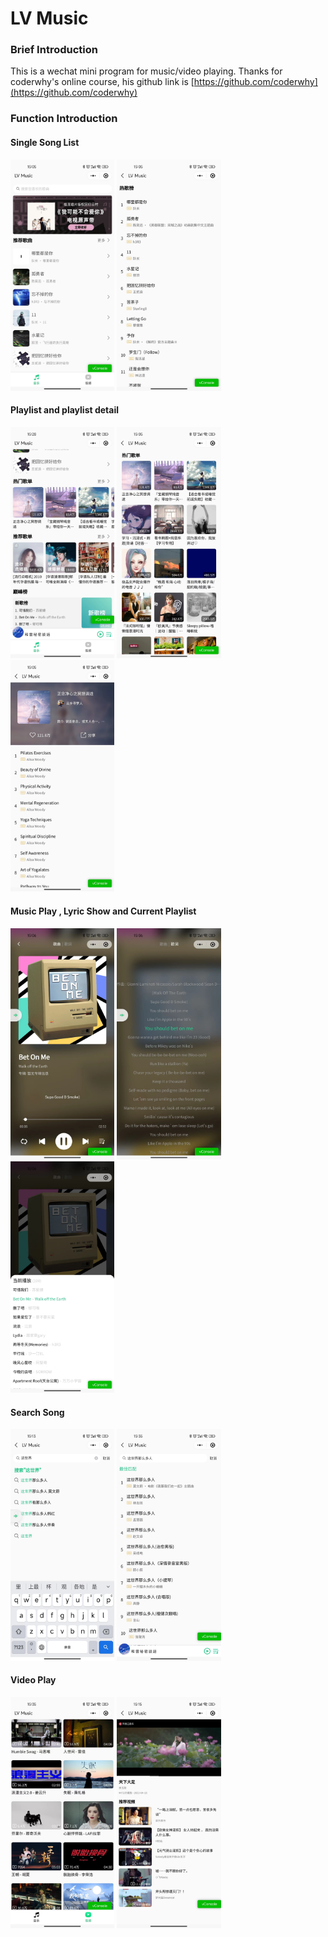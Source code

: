 # LV Music

### Brief Introduction

This is a wechat mini program for music/video playing. Thanks for coderwhy's online course, his github link is [https://github.com/coderwhy](https://github.com/coderwhy)

### Function Introduction

#### Single Song List

<div class='half'>
  <img src="./readme_image/%E5%BE%AE%E4%BF%A1%E5%9B%BE%E7%89%87_20220417160144.jpg" width="33%"/>
  <img src="./readme_image/%E5%BE%AE%E4%BF%A1%E5%9B%BE%E7%89%87_202204171601441.jpg" width="33%"/>
</div>

#### Playlist and playlist detail

<div class='half'>
  <img src="./readme_image/%E5%BE%AE%E4%BF%A1%E5%9B%BE%E7%89%87_2022041716014412.jpg" width="33%"/>
  <img src="./readme_image/%E5%BE%AE%E4%BF%A1%E5%9B%BE%E7%89%87_202204171601444.jpg" width="33%"/>
  <img src="./readme_image/%E5%BE%AE%E4%BF%A1%E5%9B%BE%E7%89%87_202204171601443.jpg" width="33%"/>
</div>

#### Music Play , Lyric Show and Current Playlist

<div class='half'>
  <img src="./readme_image/%E5%BE%AE%E4%BF%A1%E5%9B%BE%E7%89%87_202204171601445.jpg" width="33%"/>
  <img src="./readme_image/%E5%BE%AE%E4%BF%A1%E5%9B%BE%E7%89%87_202204171601446.jpg" width="33%"/>
  <img src="./readme_image/%E5%BE%AE%E4%BF%A1%E5%9B%BE%E7%89%87_202204171601449.jpg" width="33%"/>
</div>

#### Search Song

<div class='half'>
  <img src="./readme_image/%E5%BE%AE%E4%BF%A1%E5%9B%BE%E7%89%87_2022041716014410.jpg" width="33%"/>
  <img src="./readme_image/%E5%BE%AE%E4%BF%A1%E5%9B%BE%E7%89%87_2022041716014413.jpg" width="33%"/>
</div>

#### Video Play

<div class='half'>
  <img src="./readme_image/%E5%BE%AE%E4%BF%A1%E5%9B%BE%E7%89%87_2022041716014414.jpg" width="33%"/>
  <img src="./readme_image/%E5%BE%AE%E4%BF%A1%E5%9B%BE%E7%89%87_2022041716014411.jpg" width="33%"/>
</div>





